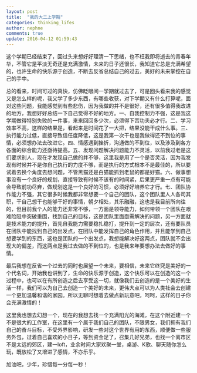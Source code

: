 ```yaml
---
layout: post
title:  "我的大二上学期"
categories: thinking_lifes
author: nephne
comments: true
update: 2016-04-12 01:59:43
---
```

这个学期已经结束了，回过头来想好好理清一下思绪，也不枉我即将逝去的青春年华，不管它是平淡无奇还是充满激情，未来的日子还很长，我知道它总是充满希望的，也许生命的快乐源于创造，不断去反省总结自己的过去，美好的未来掌控在自己的手中。

<!--more-->
总的看来，时间可过的真快，仿佛眨眼间一学期就过去了，可是回头看来我的感觉又是怎么样的呢，我又学了多少东西，有哪些收获，对下学期又有什么打算呢，面对这些问题，我能感觉到有些悲伤，因为我做的并不是很好，还有很多值得我改进的地方，我想好好总结一下自己觉得不好的地方。一、自我控制力不强，这是我这学期做得特别失败的一件事，来来回回多少次，必须得下苦功夫必才行。二、学习效率不高，这样的结果是，看起来是时间花了一大把，结果没能干成什么事。三、执行能力过低，直接导致信任度降低，这是我第一次干也是我做得还不到位的事情，必须想办法去改进它。四、情感遇到挫折，沟通做的不到位，以及涉及到各方各面的综合能力还亟待提高。五、发现问题解决问题能力不灵活，以前我过老是这们要求别人，现在才发现自己做的并不够，这里我是用了一个是否灵活，因为我发现有时候并不是你自己执行的力度不够，而是执行的方式根本不是最佳的，所以要试着去换个角度去想问题，不管黑猫还是白猫能抓到老鼠的都是好猫。六、做事想事没有一个良好的规划，直接导致有时候不该有的时间紧，后果更严重一点有可能会导致前功尽弃，做规划这是一个良好的习惯，必须好好培养它才行。七、团队协作能力不强，其它很多时候我都非常想要一个自己的团队，这个团队里人人各司其职，干自己想干也能够干好的事情，朝夕相处，其乐融融，这也是我目前所向往的，但目前我个人的能力还非常不够，一方面是领导能力，如何带领一个团队在艰难险阻中突破重围，找到自己的目标，这是团队里面亟需解决的问题，另一方面就是技术能力的提升，首先自我能力需要稳扎稳打，提升到一定的层次，还有要队员在团队中能找到自己的出发点，在团队中能发挥自己的角色作用，并且能学到自己想要学到的东西，这也是团队的一个出发点，我想能解决好这两点，团队就不会出现大的偏差，而这两点是我过去做的不到位的，也是我来年要想办法去做好的事情。

最后我想在反省一个过去的同时也展望一个未来，要相信，未来它终究是美好的一个代名词，开始我也讲到了，生命的快乐源于创造，这个快乐可以在创造的这一个过程中，也可以在有所创造之后去享受这一切，就像我们去创造的是一个美好的生活一样，我们可以为自己去创造一个美好的未来，更伟大点可以为人类社会去创建一个更加温馨和谐的家园。所以无聊时想着去做点新玩意吧，呵呵，这样的日子你会充满激情的！

这里我也想去幻想一个，现在的我想去找一个充满阳光的海滩，在这个附近建一个不是很大的工作室，在这里有一个属于我们自己的团队，不限男女，我们拥有我们自己的奋斗目标，不受外界影响，研发一些对这个世界有用的东西，顺便做一些服务外包，过着自己喜欢的小日子，等到资金足了，召集几好兄弟，也找一个离市区不是太远的郊区，建一loft，业余时间大家欢聚一堂，桌游、K歌、聊天随你怎么玩，既放松了又增进了感情，不亦乐乎。

加油吧，少年，珍惜每一分每一秒！
